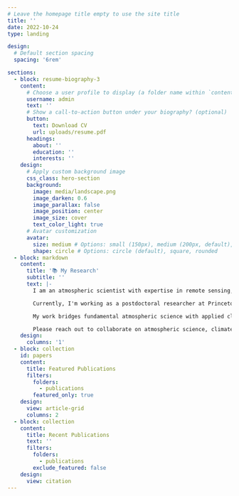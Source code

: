 ```yaml
---
# Leave the homepage title empty to use the site title
title: ''
date: 2022-10-24
type: landing

design:
  # Default section spacing
  spacing: '6rem'

sections:
  - block: resume-biography-3
    content:
      # Choose a user profile to display (a folder name within `content/authors/`)
      username: admin
      text: ''
      # Show a call-to-action button under your biography? (optional)
      button:
        text: Download CV
        url: uploads/resume.pdf
      headings:
        about: ''
        education: ''
        interests: ''
    design:
      # Apply custom background image
      css_class: hero-section
      background:
        image: media/landscape.png
        image_darken: 0.6
        image_parallax: false
        image_position: center
        image_size: cover
        text_color_light: true
      # Avatar customization
      avatar:
        size: medium # Options: small (150px), medium (200px, default), large (320px), xl (400px), xxl (500px)
        shape: circle # Options: circle (default), square, rounded
  - block: markdown
    content:
      title: '📚 My Research'
      subtitle: ''
      text: |-
        I am an atmospheric scientist with expertise in remote sensing, climate modeling, and hydrological hazards. My research focuses on understanding atmospheric moisture dynamics, particularly elevated moist layers, and their representation in satellite observations and climate models.

        Currently, I'm working as a postdoctoral researcher at Princeton University and NOAA-GFDL, where I investigate the relationship between extreme precipitation and river flood changes under warming conditions. I'm also contributing to high-resolution land surface model inter-comparison projects and implementing orographic disaggregation schemes for precipitation.

        My work bridges fundamental atmospheric science with applied climate research, helping us better understand and predict hydrological hazards in a changing climate.

        Please reach out to collaborate on atmospheric science, climate modeling, or remote sensing projects! 🌦️
    design:
      columns: '1'
  - block: collection
    id: papers
    content:
      title: Featured Publications
      filters:
        folders:
          - publications
        featured_only: true
    design:
      view: article-grid
      columns: 2
  - block: collection
    content:
      title: Recent Publications
      text: ''
      filters:
        folders:
          - publications
        exclude_featured: false
    design:
      view: citation
---
```

